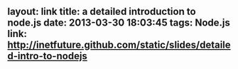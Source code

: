 layout: link
title: a detailed introduction to node.js
date: 2013-03-30 18:03:45
tags: Node.js
link: http://inetfuture.github.com/static/slides/detailed-intro-to-nodejs
---
